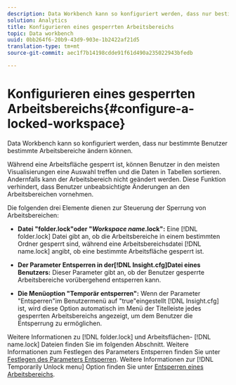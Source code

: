 ```yaml
---
description: Data Workbench kann so konfiguriert werden, dass nur bestimmte Benutzer bestimmte Arbeitsbereiche ändern können.
solution: Analytics
title: Konfigurieren eines gesperrten Arbeitsbereichs
topic: Data workbench
uuid: 0bb264f6-20b9-43d9-903e-1b2422af21d5
translation-type: tm+mt
source-git-commit: aec1f7b14198cdde91f61d490a235022943bfedb

---
```



# Konfigurieren eines gesperrten Arbeitsbereichs{#configure-a-locked-workspace}

Data Workbench kann so konfiguriert werden, dass nur bestimmte Benutzer bestimmte Arbeitsbereiche ändern können.

Während eine Arbeitsfläche gesperrt ist, können Benutzer in den meisten Visualisierungen eine Auswahl treffen und die Daten in Tabellen sortieren. Andernfalls kann der Arbeitsbereich nicht geändert werden. Diese Funktion verhindert, dass Benutzer unbeabsichtigte Änderungen an den Arbeitsbereichen vornehmen.

Die folgenden drei Elemente dienen zur Steuerung der Sperrung von Arbeitsbereichen:

* **Datei &quot;folder.lock&quot;oder &quot;*Workspace name*.lock&quot;:** Eine [!DNL folder.lock] Datei gibt an, ob die Arbeitsbereiche in einem bestimmten Ordner gesperrt sind, während eine Arbeitsbereichsdatei [!DNL name.lock] angibt, ob eine bestimmte Arbeitsfläche gesperrt ist.

* **Der Parameter Entsperren in der[!DNL Insight.cfg]Datei eines Benutzers:** Dieser Parameter gibt an, ob der Benutzer gesperrte Arbeitsbereiche vorübergehend entsperren kann.
* **Die Menüoption &quot;Temporär entsperren&quot;:** Wenn der Parameter &quot;Entsperren&quot;im Benutzermenü auf &quot;true&quot;eingestellt [!DNL Insight.cfg] ist, wird diese Option automatisch im Menü der Titelleiste jedes gesperrten Arbeitsbereichs angezeigt, um dem Benutzer die Entsperrung zu ermöglichen.

Weitere Informationen zu [!DNL folder.lock] und Arbeitsflächen- [!DNL name.lock] Dateien finden Sie im folgenden Abschnitt. Weitere Informationen zum Festlegen des Parameters Entsperren finden Sie unter [Festlegen des Parameters Entsperren](../../../../home/c-get-started/c-intf-anlys-ftrs/c-config-locked-wkspc/c-unlck-param.md#concept-b018a85c6217489aa01b17845872df7f). Weitere Informationen zur [!DNL Temporarily Unlock menu] Option finden Sie unter [Entsperren eines Arbeitsbereichs](../../../../home/c-get-started/c-work-worksp/c-unlock-wksp.md#concept-18ada952aecf45c79a806b31b294023e).
